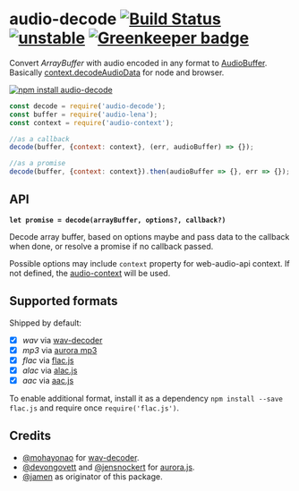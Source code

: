 # audio-decode [![Build Status](https://travis-ci.org/audiojs/audio-decode.svg?branch=master)](https://travis-ci.org/audiojs/audio-decode) [![unstable](https://img.shields.io/badge/stability-unstable-orange.svg?style=flat-square)](http://github.com/badges/stability-badges) [![Greenkeeper badge](https://badges.greenkeeper.io/audiojs/audio-decode.svg)](https://greenkeeper.io/)

Convert _ArrayBuffer_ with audio encoded in any format to [AudioBuffer](https://github.com/audiojs/audio-buffer). Basically [context.decodeAudioData](https://developer.mozilla.org/en-US/docs/Web/API/AudioContext/decodeAudioData) for node and browser.

[![npm install audio-decode](https://nodei.co/npm/audio-decode.png?mini=true)](https://npmjs.org/package/audio-decode/)

```js
const decode = require('audio-decode');
const buffer = require('audio-lena');
const context = require('audio-context');

//as a callback
decode(buffer, {context: context}, (err, audioBuffer) => {});

//as a promise
decode(buffer, {context: context}).then(audioBuffer => {}, err => {});
```

## API

**`let promise = decode(arrayBuffer, options?, callback?)`**

Decode array buffer, based on options maybe and pass data to the callback when done, or resolve a promise if no callback passed.

Possible options may include `context` property for web-audio-api context. If not defined, the [audio-context](https://npmjs.org/package/audio-context) will be used.

## Supported formats

Shipped by default:

* [x] _wav_ via [wav-decoder](https://github.com/mohayonao/wav-decoder)
* [x] _mp3_ via [aurora mp3](https://github.com/audiocogs/mp3.js)
* [x] _flac_ via [flac.js](https://github.com/audiocogs/flac.js)
* [x] _alac_ via [alac.js](https://github.com/audiocogs/alac.js)
* [x] _aac_ via [aac.js](https://github.com/audiocogs/aac.js)

To enable additional format, install it as a dependency `npm install --save flac.js` and require once `require('flac.js')`.


## Credits

* [@mohayonao](https://github.com/mohayonao/) for [wav-decoder](https://github.com/mohayonao/wav-decoder).
* [@devongovett](https://github.com/devongovett) and [@jensnockert](https://github.com/jensnockert) for [aurora.js](https://github.com/audiocogs/aurora.js).
* [@jamen](https://github.com/jamen) as originator of this package.

